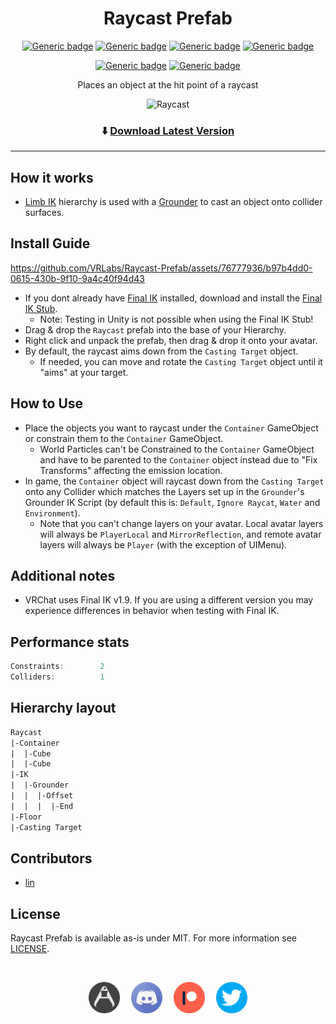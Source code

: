 <div align="center">

# Raycast Prefab

[![Generic badge](https://img.shields.io/github/downloads/VRLabs/Raycast-Prefab/total?label=Downloads)](https://github.com/VRLabs/Raycast-Prefab/releases/latest)
[![Generic badge](https://img.shields.io/badge/License-MIT-informational.svg)](https://github.com/VRLabs/Raycast-Prefab/blob/main/LICENSE)
[![Generic badge](https://img.shields.io/badge/Unity-2019.4.31f1-lightblue.svg)](https://unity3d.com/unity/whats-new/2019.4.31)
[![Generic badge](https://img.shields.io/badge/SDK-AvatarSDK3-lightblue.svg)](https://vrchat.com/home/download)

[![Generic badge](https://img.shields.io/discord/706913824607043605?color=%237289da&label=DISCORD&logo=Discord&style=for-the-badge)](https://discord.vrlabs.dev/)
[![Generic badge](https://img.shields.io/endpoint.svg?url=https%3A%2F%2Fshieldsio-patreon.vercel.app%2Fapi%3Fusername%3Dvrlabs%26type%3Dpatrons&style=for-the-badge)](https://patreon.vrlabs.dev/)

Places an object at the hit point of a raycast

![Raycast](https://github.com/VRLabs/Raycast-Prefab/assets/76777936/e06c6089-c2f2-49b2-8339-80ffe8642423)


### ⬇️ [Download Latest Version](https://github.com/VRLabs/Raycast-Prefab/releases/latest)

<!-- 
### 📦 [Add to VRChat Creator Companion]() -->

</div>

---

## How it works

* [Limb IK](http://www.root-motion.com/finalikdox/html/page12.html) hierarchy is used with a [Grounder](http://www.root-motion.com/finalikdox/html/page9.html) to cast an object onto collider surfaces.

## Install Guide

https://github.com/VRLabs/Raycast-Prefab/assets/76777936/b97b4dd0-0615-430b-9f10-9a4c40f94d43

* If you dont already have [Final IK](https://assetstore.unity.com/packages/tools/animation/final-ik-14290) installed, download and install the [Final IK Stub](https://github.com/VRLabs/Final-IK-Stub).
  * Note: Testing in Unity is not possible when using the Final IK Stub!
* Drag & drop the ``Raycast`` prefab into the base of your Hierarchy.
* Right click and unpack the prefab, then drag & drop it onto your avatar.
* By default, the raycast aims down from the ``Casting Target`` object.
  * If needed, you can move and rotate the ``Casting Target`` object until it "aims" at your target.
 
## How to Use

* Place the objects you want to raycast under the ``Container`` GameObject or constrain them to the ``Container`` GameObject.
  * World Particles can't be Constrained to the ``Container`` GameObject and have to be parented to the ``Container`` object instead due to "Fix Transforms" affecting the emission location.
* In game, the ``Container`` object will raycast down from the ``Casting Target`` onto any Collider which matches the Layers set up in the ``Grounder``'s Grounder IK Script (by default this is: ``Default``, ``Ignore Raycat``, ``Water`` and ``Environment``).
  * Note that you can't change layers on your avatar. Local avatar layers will always be ``PlayerLocal`` and ``MirrorReflection``, and remote avatar layers will always be ``Player`` (with the exception of UIMenu).

## Additional notes

* VRChat uses Final IK v1.9. If you are using a different version you may experience differences in behavior when testing with Final IK.

## Performance stats

```c++
Constraints:        2
Colliders:          1
```

## Hierarchy layout

```html
Raycast
|-Container
|  |-Cube
|  |-Cube
|-IK
|  |-Grounder
|  |  |-Offset
|  |  |  |-End
|-Floor
|-Casting Target
```

## Contributors

* [lin](https://github.com/oofdesu)

## License

Raycast Prefab is available as-is under MIT. For more information see [LICENSE](https://github.com/VRLabs/Raycast-Prefab/blob/main/LICENSE).

​

<div align="center">

[<img src="https://github.com/VRLabs/Resources/raw/main/Icons/VRLabs.png" width="50" height="50">](https://vrlabs.dev "VRLabs")
<img src="https://github.com/VRLabs/Resources/raw/main/Icons/Empty.png" width="10">
[<img src="https://github.com/VRLabs/Resources/raw/main/Icons/Discord.png" width="50" height="50">](https://discord.vrlabs.dev/ "VRLabs")
<img src="https://github.com/VRLabs/Resources/raw/main/Icons/Empty.png" width="10">
[<img src="https://github.com/VRLabs/Resources/raw/main/Icons/Patreon.png" width="50" height="50">](https://patreon.vrlabs.dev/ "VRLabs")
<img src="https://github.com/VRLabs/Resources/raw/main/Icons/Empty.png" width="10">
[<img src="https://github.com/VRLabs/Resources/raw/main/Icons/Twitter.png" width="50" height="50">](https://twitter.com/vrlabsdev "VRLabs")

</div>

